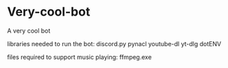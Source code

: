 # Very-cool-bot
A very cool bot

libraries needed to run the bot:
discord.py
pynacl
youtube-dl
yt-dlg
dotENV

files required to support music playing: 
ffmpeg.exe
